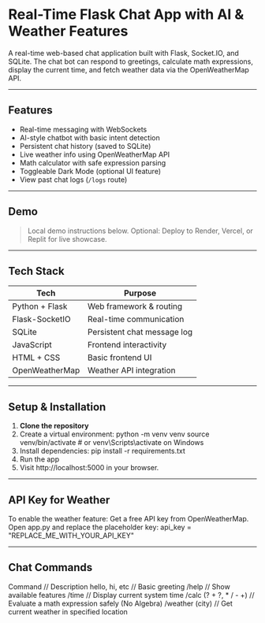 # Real-Time Flask Chat App with AI & Weather Features

A real-time web-based chat application built with Flask, Socket.IO, and SQLite. The chat bot can respond to greetings, calculate math expressions, display the current time, and fetch weather data via the OpenWeatherMap API.

---

## Features

-  Real-time messaging with WebSockets
-  AI-style chatbot with basic intent detection
-  Persistent chat history (saved to SQLite)
-  Live weather info using OpenWeatherMap API
-  Math calculator with safe expression parsing
-  Toggleable Dark Mode (optional UI feature)
-  View past chat logs (`/logs` route)

---

## Demo

> Local demo instructions below. Optional: Deploy to Render, Vercel, or Replit for live showcase.

---

## Tech Stack

| Tech           | Purpose                      |
|----------------|------------------------------|
| Python + Flask | Web framework & routing      |
| Flask-SocketIO | Real-time communication      |
| SQLite         | Persistent chat message log  |
| JavaScript     | Frontend interactivity       |
| HTML + CSS     | Basic frontend UI            |
| OpenWeatherMap | Weather API integration      |

---

## Setup & Installation

1. **Clone the repository**
2. Create a virtual environment: python -m venv venv
source venv/bin/activate  # or venv\Scripts\activate on Windows
3. Install dependencies: pip install -r requirements.txt
4. Run the app
5. Visit http://localhost:5000 in your browser.

---

## API Key for Weather
To enable the weather feature:
Get a free API key from OpenWeatherMap.
Open app.py and replace the placeholder key: api_key = "REPLACE_ME_WITH_YOUR_API_KEY"

---

## Chat Commands
Command	// Description
hello, hi, etc	// Basic greeting
/help	// Show available features
/time	// Display current system time
/calc (? + ?, * / - +)	// Evaluate a math expression safely (No Algebra)
/weather (city)	// Get current weather in specified location
